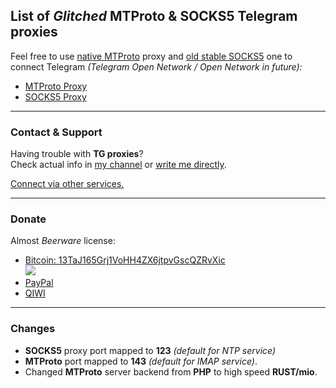 ## List of *Glitched* MTProto & SOCKS5 Telegram proxies
Feel free to use [native MTProto](tg://proxy?server=62.210.73.58&port=143&secret=9615e2fc5c8c17419a8055ca5b55e9dd) proxy and [old stable SOCKS5](tg://socks?server=62.210.73.58&port=123&user=prx&pass=hHQ0nVmI2kI4Gf52OZhULAQI) one to connect Telegram *(Telegram Open Network / Open Network in future):*

- [MTProto Proxy](tg://proxy?server=62.210.73.58&port=143&secret=9615e2fc5c8c17419a8055ca5b55e9dd)
- [SOCKS5 Proxy](tg://socks?server=62.210.73.58&port=123&user=prx&pass=hHQ0nVmI2kI4Gf52OZhULAQI)

---

### Contact & Support
Having trouble with **TG proxies**?  
Check actual info in [my channel](tg://resolve?domain=Syncrets) or [write me directly](tg://resolve?domain=Glitch).  

<a href="https://a-u.me/contact/" target=_blank alt="contact">Connect via other services.</a>

---

### Donate
Almost *Beerware* license:

- <a href="bitcoin:13TaJ165Grj1VoHH4ZX6jtpvGscQZRvXic?amount=0.002&message=Thnx4TGProxy" target=_blank>Bitcoin: 13TaJ165Grj1VoHH4ZX6jtpvGscQZRvXic</a>  
<a href="bitcoin:13TaJ165Grj1VoHH4ZX6jtpvGscQZRvXic?amount=0.002&message=Thnx4TGProxy" target=_blank><img src="https://a-u.me/0/smzx7.png"></a>
- <a href="https://paypal.me/Arxat/20" target=_blank>PayPal</a>
- <a href="https://ishop.qiwi.com/public/order/embed.action?from=553815&ccy=" target=_blank>QIWI</a>

---
### Changes
- **SOCKS5** proxy port mapped to **123** *(default for NTP service)*
- **MTProto** port mapped to **143** *(default for IMAP service)*.
- Changed **MTProto** server backend from **PHP** to high speed **RUST/mio**.
